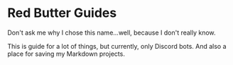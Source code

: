# Red Butter Guides
Don't ask me why I chose this name...well, because I don't really know.

This is guide for a lot of things, but currently, only Discord bots.
And also a place for saving my Markdown projects.
